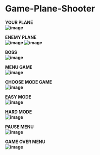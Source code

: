 # Game-Plane-Shooter

<b>YOUR PLANE <br>
![image](https://user-images.githubusercontent.com/113322089/226097401-ea503c2b-948c-4fe6-b400-05ecb9c3e50e.png)

<b>ENEMY PLANE <br>
![image](https://user-images.githubusercontent.com/113322089/226097424-cd23a3fc-b943-447d-991c-8c7040dbdf3e.png)
![image](https://user-images.githubusercontent.com/113322089/226097435-32965b70-b686-4cc2-97c3-33c94cd0f3ac.png)

<b>BOSS <br>
![image](https://user-images.githubusercontent.com/113322089/226097498-46c2c50b-7dde-480b-8cb1-30161b4a97af.png)

<b>MENU GAME <br>
![image](https://user-images.githubusercontent.com/113322089/226098115-12869a26-6193-4ad3-9ded-c73a1cbc45fd.png)

<b>CHOOSE MODE GAME <br>
![image](https://user-images.githubusercontent.com/113322089/226098137-f1c10ff7-b798-4285-88bd-cce34856407c.png)

<b>EASY MODE <br>
![image](https://user-images.githubusercontent.com/113322089/226098080-b4af0ae8-78db-4a1a-8b05-8bed75001121.png)

<b>HARD MODE <br>
![image](https://user-images.githubusercontent.com/113322089/226098048-9d7b7cb4-1693-4a9d-9ac0-02cd4fc6310c.png)

<b>PAUSE MENU <br>
![image](https://user-images.githubusercontent.com/113322089/226097737-17cb9339-b6e7-4f54-99e0-31121de2c0ed.png)

<b>GAME OVER MENU<br>
![image](https://user-images.githubusercontent.com/113322089/226097757-238dc68c-10bf-4a13-86ad-8ae6b7bfac2b.png)


